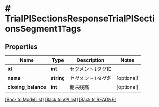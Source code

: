 # # TrialPlSectionsResponseTrialPlSectionsSegment1Tags

## Properties

Name | Type | Description | Notes
------------ | ------------- | ------------- | -------------
**id** | **int** | セグメント1タグID |
**name** | **string** | セグメント1タグ名 | [optional]
**closing_balance** | **int** | 期末残高 | [optional]

[[Back to Model list]](../../README.md#models) [[Back to API list]](../../README.md#endpoints) [[Back to README]](../../README.md)

